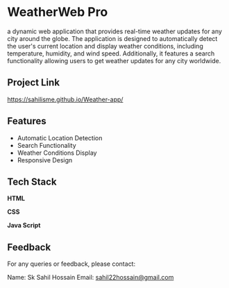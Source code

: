 
# WeatherWeb Pro

a dynamic web application that provides real-time weather updates for any city around the globe. The application is designed to automatically detect the user's current location and display weather conditions, including temperature, humidity, and wind speed. Additionally, it features a search functionality allowing users to get weather updates for any city worldwide.


## Project Link
https://sahilisme.github.io/Weather-app/
## Features

- Automatic Location Detection
- Search Functionality
- Weather Conditions Display
- Responsive Design

## Tech Stack

**HTML**

**CSS**

**Java Script**


## Feedback

For any queries or feedback, please contact:

Name: Sk Sahil Hossain
Email: sahil22hossain@gmail.com

